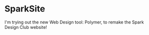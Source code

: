 # SparkSite
I'm trying out the new Web Design tool: Polymer, to remake the Spark Design Club website!
 
